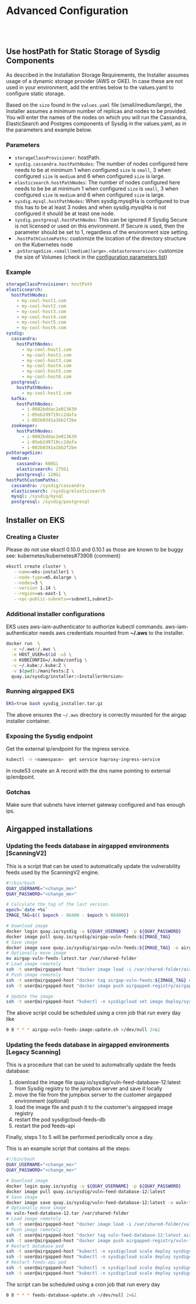 <!-- Space: TOOLS -->
<!-- Parent: Installer -->
<!-- Title: Advanced Configuration -->
<!-- Layout: plain -->

# Advanced Configuration

<br />

<!-- Include: ac:toc -->

<br />

## Use hostPath for Static Storage of Sysdig Components

As described in the Installation Storage Requirements, the Installer assumes usage of a dynamic storage provider (AWS or GKE). In case these are not used in your environment, add the entries below to the values.yaml to configure static storage.

Based on the `size` found in the `values.yaml` file (small/medium/large), the Installer assumes a minimum number of replicas and nodes to be provided. You will enter the names of the nodes on which you will run the Cassandra, ElasticSearch and Postgres components of Sysdig in the values.yaml, as in the parameters and example below.

### Parameters

- `storageClassProvisioner`: hostPath.
- `sysdig.cassandra.hostPathNodes`: The number of nodes configured here needs to be at minimum 1 when configured `size` is `small`, 3 when configured `size` is `medium` and 6 when configured `size` is large.
- `elasticsearch.hostPathNodes`: The number of nodes configured here needs to be be at minimum 1 when configured `size` is `small`, 3 when configured `size` is `medium` and 6 when configured `size` is large.
- `sysdig.mysql.hostPathNodes`: When sysdig.mysqlHa is configured to true this has to be at least 3 nodes and when sysdig.mysqlHa is not configured it should be at least one node.
- `sysdig.postgresql.hostPathNodes`: This can be ignored if Sysdig Secure is not licensed or used on this environment. If Secure is used, then the parameter should be set to 1, regardless of the environment size setting.
- `.hostPathCustomPaths`: customize the location of the directory structure on the Kubernetes node
- `.pvStorageSize.<small|medium|large>.<datastoreservice>`: customize the size of Volumes (check in the [configuration parameters list](/docs/02-configuration_parameters.md))

### Example

```yaml
storageClassProvisioner: hostPath
elasticsearch:
  hostPathNodes:
    - my-cool-host1.com
    - my-cool-host2.com
    - my-cool-host3.com
    - my-cool-host4.com
    - my-cool-host5.com
    - my-cool-host6.com
sysdig:
  cassandra:
    hostPathNodes:
      - my-cool-host1.com
      - my-cool-host2.com
      - my-cool-host3.com
      - my-cool-host4.com
      - my-cool-host5.com
      - my-cool-host6.com
  postgresql:
    hostPathNodes:
      - my-cool-host1.com
  kafka:
    hostPathNodes:
      - i-0082bddac2e013639
      - i-05eb2d9719cc2dafa
      - i-082b0341a1bb2f2be
  zookeeper:
    hostPathNodes:
      - i-0082bddac2e013639
      - i-05eb2d9719cc2dafa
      - i-082b0341a1bb2f2be
pvStorageSize:
  medium:
    cassandra: 600Gi
    elasticsearch: 275Gi
    postgresql: 120Gi
hostPathCustomPaths:
  cassandra: /sysdig/cassandra
  elasticsearch: /sysdig/elasticsearch
  mysql: /sysdig/mysql
  postgresql: /sysdig/postgresql    
```

## Installer on EKS

### Creating a Cluster

Please do not use eksctl 0.10.0 and 0.10.1 as those are known to be buggy see: kubernetes/kubernetes#73906 (comment)

```bash
eksctl create cluster \
   --name=eks-installer1 \
   --node-type=m5.4xlarge \
   --nodes=3 \
   --version 1.14 \
   --region=us-east-1 \
   --vpc-public-subnets=<subnet1,subnet2>
```

### Additional installer configurations

EKS uses aws-iam-authenticator to authorize kubectl commands.
aws-iam-authenticator needs aws credentials mounted from **~/.aws** to the installer.

```bash
docker run  \
  -v ~/.aws:/.aws \
  -e HOST_USER=$(id -u) \
  -e KUBECONFIG=/.kube/config \
  -v ~/.kube:/.kube:Z \
  -v $(pwd):/manifests:Z \
  quay.io/sysdig/installer:<InstallerVersion>
```

### Running airgapped EKS

```bash
EKS=true bash sysdig_installer.tar.gz
```

The above ensures the `~/.aws` directory is correctly mounted for the airgap
installer container.

### Exposing the Sysdig endpoint

Get the external ip/endpoint for the ingress service.

```bash
kubectl -n <namespace>  get service haproxy-ingress-service
```

In route53 create an A record with the dns name pointing to external ip/endpoint.

### Gotchas

Make sure that subnets have internet gateway configured and has enough ips.

## Airgapped installations

### Updating the feeds database in airgapped environments [ScanningV2]

This is a script that can be used to automatically update the vulnerability feeds used by the ScanningV2 engine.

```bash
#!/bin/bash
QUAY_USERNAME="<change_me>"
QUAY_PASSWORD="<change_me>"

# Calculate the tag of the last version.
epoch=`date +%s`
IMAGE_TAG=$(( $epoch - 86400 - $epoch % 86400))

# Download image
docker login quay.io/sysdig -u ${QUAY_USERNAME} -p ${QUAY_PASSWORD}
docker image pull quay.io/sysdig/airgap-vuln-feeds:${IMAGE_TAG}
# Save image
docker image save quay.io/sysdig/airgap-vuln-feeds:${IMAGE_TAG} -o airgap-vuln-feeds-latest.tar
# Optionally move image
mv airgap-vuln-feeds-latest.tar /var/shared-folder
# Load image remotely
ssh -t user@airgapped-host "docker image load -i /var/shared-folder/airgap-vuln-feeds-latest.tar"
# Push image remotely
ssh -t user@airgapped-host "docker tag airgap-vuln-feeds:${IMAGE_TAG} airgapped-registry/airgap-vuln-feeds:${IMAGE_TAG}"
ssh -t user@airgapped-host "docker image push airgapped-registry/airgap-vuln-feeds:${IMAGE_TAG}"

# Update the image
ssh -t user@airgapped-host "kubectl -n sysdigcloud set image deploy/sysdigcloud-scanningv2-airgap-vuln-feeds airgap-vuln-feeds=airgapped-registry/airgap-vuln-feeds:${IMAGE_TAG}"
```

The above script could be scheduled using a cron job that run every day like

```bash
0 8 * * * airgap-vuln-feeds-image-update.sh >/dev/null 2>&1
```

### Updating the feeds database in airgapped environments [Legacy Scanning]

This is a procedure that can be used to automatically update the feeds database:

1. download the image file quay.io/sysdig/vuln-feed-database-12:latest from Sysdig registry to the jumpbox server and save it locally
2. move the file from the jumpbox server to the customer airgapped environment (optional)
3. load the image file and push it to the customer's airgapped image registry
4. restart the pod sysdigcloud-feeds-db
5. restart the pod feeds-api

Finally, steps 1 to 5 will be performed periodically once a day.

This is an example script that contains all the steps:

```bash
#!/bin/bash
QUAY_USERNAME="<change_me>"
QUAY_PASSWORD="<change_me>"

# Download image
docker login quay.io/sysdig -u ${QUAY_USERNAME} -p ${QUAY_PASSWORD}
docker image pull quay.io/sysdig/vuln-feed-database-12:latest
# Save image
docker image save quay.io/sysdig/vuln-feed-database-12:latest -o vuln-feed-database-12.tar
# Optionally move image
mv vuln-feed-database-12.tar /var/shared-folder
# Load image remotely
ssh -t user@airgapped-host "docker image load -i /var/shared-folder/vuln-feed-database-12.tar"
# Push image remotely
ssh -t user@airgapped-host "docker tag vuln-feed-database-12:latest airgapped-registry/vuln-feed-database-12:latest"
ssh -t user@airgapped-host "docker image push airgapped-registry/vuln-feed-database-12:latest"
# Restart database pod
ssh -t user@airgapped-host "kubectl -n sysdigcloud scale deploy sysdigcloud-feeds-db --replicas=0"
ssh -t user@airgapped-host "kubectl -n sysdigcloud scale deploy sysdigcloud-feeds-db --replicas=1"
# Restart feeds-api pod
ssh -t user@airgapped-host "kubectl -n sysdigcloud scale deploy sysdigcloud-feeds-api --replicas=0"
ssh -t user@airgapped-host "kubectl -n sysdigcloud scale deploy sysdigcloud-feeds-api --replicas=1"
```

The script can be scheduled using a cron job that run every day

```bash
0 8 * * * feeds-database-update.sh >/dev/null 2>&1
```
